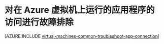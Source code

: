 <properties
	pageTitle="排查 VM 上的应用程序访问问题 | Azure"
	description="如果无法访问 Azure 虚拟机上运行的应用程序，则可以按照这些步骤来隔离问题来源。"
	services="virtual-machines-windows"
	documentationCenter=""
	authors="iainfoulds"
	manager="timlt"
	editor=""
	tags="top-support-issue,azure-service-management,azure-resource-manager"/>

<tags
	ms.service="virtual-machines-windows"
	ms.date="03/17/2016"
	wacn.date="05/24/2016"/>

# 对在 Azure 虚拟机上运行的应用程序的访问进行故障排除

[AZURE.INCLUDE [virtual-machines-common-troubleshoot-app-connection](../includes/virtual-machines-common-troubleshoot-app-connection.md)]

<!---HONumber=Mooncake_0104_2016-->